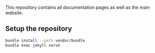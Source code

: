 This repository contains all documentation pages as well as the main website.

## Setup the repository

```bash
bundle install --path vendor/bundle
bundle exec jekyll serve
```
